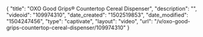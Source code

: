 {
    "title": "OXO Good Grips&reg; Countertop Cereal Dispenser",
    "description": "",
    "videoid": "109974310",
    "date_created": "1502519853",
    "date_modified": "1504247456",
    "type": "captivate",
    "layout": "video",
    "url": "\/v\/oxo-good-grips-countertop-cereal-dispenser\/109974310"
}